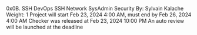 0x0B. SSH
DevOps
SSH
Network
SysAdmin
Security
 By: Sylvain Kalache
 Weight: 1
 Project will start Feb 23, 2024 4:00 AM, must end by Feb 26, 2024 4:00 AM
 Checker was released at Feb 23, 2024 10:00 PM
 An auto review will be launched at the deadline